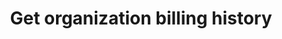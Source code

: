 ---
title: Get organization billing history
excerpt: The method returns the billing history of the account.
api:
  file: yespo.json
  operationId: getOrganisationBalanceHistory
hidden: false
---
